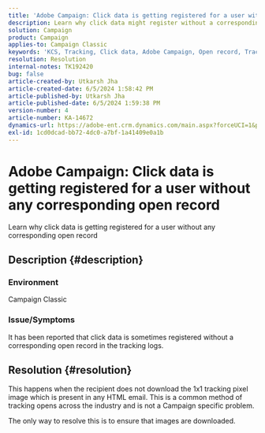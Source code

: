 ```yaml
---
title: 'Adobe Campaign: Click data is getting registered for a user without any corresponding open record'
description: Learn why click data might register without a corresponding open record in the tracking logs.
solution: Campaign
product: Campaign
applies-to: Campaign Classic
keywords: 'KCS, Tracking, Click data, Adobe Campaign, Open record, Tracking opens '
resolution: Resolution
internal-notes: TK192420
bug: false
article-created-by: Utkarsh Jha
article-created-date: 6/5/2024 1:58:42 PM
article-published-by: Utkarsh Jha
article-published-date: 6/5/2024 1:59:38 PM
version-number: 4
article-number: KA-14672
dynamics-url: https://adobe-ent.crm.dynamics.com/main.aspx?forceUCI=1&pagetype=entityrecord&etn=knowledgearticle&id=fa3d4cb4-4323-ef11-840a-000d3a37eaf2
exl-id: 1cd0dcad-bb72-4dc0-a7bf-1a41409e0a1b
---
```

# Adobe Campaign: Click data is getting registered for a user without any corresponding open record


Learn why click data is getting registered for a user without any corresponding open record

## Description {#description}


### Environment

Campaign Classic

### Issue/Symptoms

It has been reported that click data is sometimes registered without a corresponding open record in the tracking logs.


## Resolution {#resolution}


This happens when the recipient does not download the 1x1 tracking pixel image which is present in any HTML email. This is a common method of tracking opens across the industry and is not a Campaign specific problem.

The only way to resolve this is to ensure that images are downloaded.
